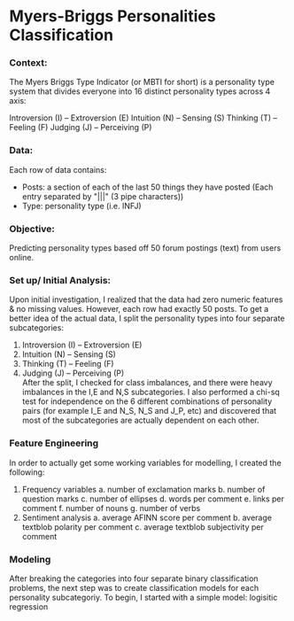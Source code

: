 # Myers-Briggs Personalities Classification

### Context:
The Myers Briggs Type Indicator (or MBTI for short) is a personality type system that divides everyone into 16 distinct personality types across 4 axis: <br />

Introversion (I) – Extroversion (E)
Intuition (N) – Sensing (S)
Thinking (T) – Feeling (F)
Judging (J) – Perceiving (P)

### Data:
Each row of data contains: 
  - Posts: a section of each of the last 50 things they have posted (Each entry separated by "|||" (3 pipe characters))
  - Type: personality type (i.e. INFJ)

### Objective:
Predicting personality types based off 50 forum postings (text) from users online.

### Set up/ Initial Analysis:
Upon initial investigation, I realized that the data had zero numeric features & no missing values. However, each row had exactly 50 posts. To get a better idea of the actual data, I split the personality types into four separate subcategories:
  1. Introversion (I) – Extroversion (E)
  2. Intuition (N) – Sensing (S)
  3. Thinking (T) – Feeling (F)
  4. Judging (J) – Perceiving (P) <br />
After the split, I checked for class imbalances, and there were heavy imbalances in the I,E and N,S subcategories. 
I also performed a chi-sq test for independence on the 6 different combinations of personality pairs (for example I_E and N_S, N_S and J_P, etc) and discovered that most of the subcategories are actually dependent on each other.


### Feature Engineering
In order to actually get some working variables for modelling, I created the following:
1. Frequency variables
  a. number of exclamation marks
  b. number of question marks
  c. number of ellipses
  d. words per comment
  e. links per comment
  f. number of nouns
  g. number of verbs
2. Sentiment analysis
  a. average AFINN score per comment
  b. average textblob polarity per comment
  c. average textblob subjectivity per comment
  

### Modeling 
After breaking the categories into four separate binary classification problems, the next step was to create classification models for each personality subcategoriy. To begin, I started with a simple model: logisitic regression



